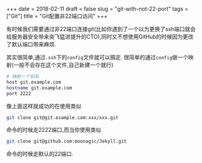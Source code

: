 +++
date = 2018-02-11
draft = false
slug = "git-with-not-22-port"
tags = ["Git"]
title = "Git配置非22端口访问"
+++

有时候我们需要通过非22端口连接git(比如你遇到了一个以为更换了ssh端口就会给服务器安全带来突飞猛进提升的CTO),同时又不想使用GitHub的时候因为更改了默认端口带来麻烦.

其实很简单,通过`.ssh`下的`config`文件就可以搞定.
很简单的通过`config`做一个映射(一般不会存在这个文件,自己新建一个就行)

```zsh
# 映射一个别名
host git.example.com
hostname git.example.com
port 2222
```
像上面这样就成功的在使用类似
```zsh
git clone git@git.example.com:xxx/xxx.git
```
命令的时候走2222端口,而当你使用类似
```zsh
git clone git@github.com:moonagic/Jekyll.git
```
命令的时候走默认的22端口.